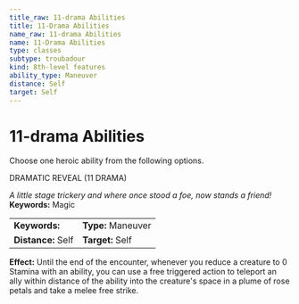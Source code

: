 ```yaml
---
title_raw: 11-drama Abilities
title: 11-Drama Abilities
name_raw: 11-drama Abilities
name: 11-Drama Abilities
type: classes
subtype: troubadour
kind: 8th-level features
ability_type: Maneuver
distance: Self
target: Self
---
```


# 11-drama Abilities

Choose one heroic ability from the following options.

DRAMATIC REVEAL (11 DRAMA)

*A little stage trickery and where once stood a foe, now stands a friend!* **Keywords:** Magic

|                    |                    |
| :----------------- | :----------------- |
| **Keywords:**      | **Type:** Maneuver |
| **Distance:** Self | **Target:** Self   |

**Effect:** Until the end of the encounter, whenever you reduce a creature to 0 Stamina with an ability, you can use a free triggered action to teleport an ally within distance of the ability into the creature's space in a plume of rose petals and take a melee free strike.
